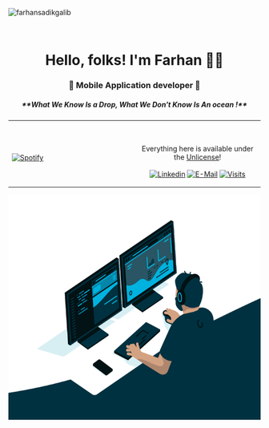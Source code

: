 
<p align="left"> <img src="https://komarev.com/ghpvc/?username=farhansadikgalib&label=Profile%20views&color=0e75b6&style=flat" alt="farhansadikgalib" /> </p>
<p align="right"> <a href="https://twitter.com/farhansadkgalib" target="blank"><img src="https://img.shields.io/twitter/follow/?logo=twitter&style=for-the-badge" alt="" /></a> </p>
<h1 align="center">Hello, folks! I'm Farhan 👨‍💻</h1>
<h3 align="center">📱 Mobile Application developer 📱</h3>
<h5 align="center">**What We Know Is a Drop, What We Don't Know Is An ocean !**</h5>


  <table width="100%"> 
  <tr>
  <td width="50%">
      
&nbsp; <br> [![Spotify](https://novatorem.vercel.app/api/spotify)](https://open.spotify.com/user/smpbl4hagqh67kot5rtjqclzv)

  </td>
  <td width="50%">

<br><p align="center">Everything here is available under the [Unlicense](https://choosealicense.com/licenses/unlicense/)!<br><br>
  [![Linkedin](https://img.shields.io/badge/linked-in-369?style=flat-square&logo=linkedin&logoColor=white&color=blue)](https://www.linkedin.com/in/farhansadikgalib)
  [![E-Mail](https://img.shields.io/badge/email-reveal-2a8?style=flat-square&logo=gmail&logoColor=white)](https://mailhide.io/e/e3ePvAa3)
  [![Visits](https://komarev.com/ghpvc/?username=farhansadikgalib&logo=GitHub&label=github%20visits&color=336699&logoColor=white&style=flat-square)](https://github.com/farhansadikgalib)
</p>
  </td>
  </table>

[//]: <> (The `&nbsp;` is to have Aphelion take up more space)
[//]: <> (Old Visits: https://badges.pufler.dev/visits/novatorem/novatorem?logo=GitHub&label=github%20visits&color=336699&logoColor=white&style=flat-square)

  <img align="center" alt="GIF" src="https://github.com/farhansadikgalib/raw/blob/master/Profile/code_with_music.gif" width="875" height="450" />

  

<!-- 
<h3 align="left">Languages and Tools:</h3>
<p align="left">  <a href="https://www.cprogramming.com/" target="_blank"> <img src="https://raw.githubusercontent.com/devicons/devicon/master/icons/c/c-original.svg" alt="c" width="40" height="40"/> 
  <a href="https://www.java.com" target="_blank"> <img src="https://raw.githubusercontent.com/devicons/devicon/master/icons/java/java-original.svg" alt="java" width="40" height="40"/> </a> <a href="https://kotlinlang.org" target="_blank"> <img src="https://www.vectorlogo.zone/logos/kotlinlang/kotlinlang-icon.svg" alt="kotlin" width="40" height="40"/> </a>
  </a> <a href="https://dart.dev" target="_blank"> <img src="https://www.vectorlogo.zone/logos/dartlang/dartlang-icon.svg" alt="dart" width="40" height="40"/> </a> <a href="https://www.figma.com/" target="_blank"> <img src="https://www.vectorlogo.zone/logos/figma/figma-icon.svg" alt="figma" width="40" height="40"/> </a> <a href="https://developer.android.com" target="_blank"> <img src="https://raw.githubusercontent.com/devicons/devicon/master/icons/android/android-original-wordmark.svg" alt="android" width="40" height="40"/> </a> <a href="https://flutter.dev" target="_blank"> <img src="https://www.vectorlogo.zone/logos/flutterio/flutterio-icon.svg" alt="flutter" width="40" height="40"/> </a> <a href="https://firebase.google.com/" target="_blank"> <img src="https://www.vectorlogo.zone/logos/firebase/firebase-icon.svg" alt="firebase" width="40" height="40"/> </a>  <a href="https://www.tensorflow.org" target="_blank"> <img src="https://www.vectorlogo.zone/logos/tensorflow/tensorflow-icon.svg" alt="tensorflow" width="40" height="40"/> </a> </p> -->

<!-- 

<p><img align="center" src="https://github-readme-streak-stats.herokuapp.com/?user=farhansadikgalib&" alt="farhansadikgalib" /></p> -->
<!-- <p align="center">
  <p><img align="center" src="https://github-readme-stats.vercel.app/api?username=farhansadikgalib&show_icons=true&locale=en" alt="farhansadikgalib" /></p><p><img align="center" src="https://github-readme-stats.vercel.app/api/top-langs?username=farhansadikgalib&show_icons=true&locale=en&layout=compact" alt="farhansadikgalib" /></p>

 -->


<!-- <h3 align="center">Connect with me:</h3>
<p align="center">
<a href="https://www.linkedin.com/in/farhansadikgalib" alt="Connect on LinkedIn"> 
  <img src="https://img.shields.io/badge/linkedin-%230077B5.svg?&style=for-the-badge&logo=linkedin&logoColor=white" />
</a>&nbsp;
<a href="mailto:farhansadikgalib@gmail.com">
  <img src="https://img.shields.io/badge/email me-%23D14836.svg?&style=for-the-badge&logo=gmail&logoColor=white" />
</a>&nbsp;&nbsp;


 -->
  

<!--
**farhansadikgalib/farhansadikgalib** is a ✨ _special_ ✨ repository because its `README.md` (this file) appears on your GitHub profile.

Here are some ideas to get you started:

- 🔭 I’m currently working on ...
- 🌱 I’m currently learning ...
- 👯 I’m looking to collaborate on ...
- 🤔 I’m looking for help with ...
- 💬 Ask me about ...
- 📫 How to reach me: ...
- 😄 Pronouns: ...
- ⚡ Fun fact: ...
-->
